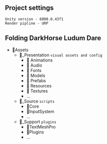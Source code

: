 ## Project settings
```
Unity version - 6000.0.43f1
Render pipline - URP
```

## Folding DarkHorse Ludum Dare
- :open_file_folder:Assets
  - :open_file_folder:_Presentation   `visual assets and config`
    - :open_file_folder: Animations
    - :open_file_folder: Audio
    - :open_file_folder: Fonts
    - :open_file_folder: Models
    - :open_file_folder: Prefabs
    - :open_file_folder: Resources
    - :open_file_folder: Textures
    - ...
  - :open_file_folder:_Source  `scripts`
    - :open_file_folder:Core
    - :open_file_folder:InputSystem
    - ...
  - :open_file_folder:_Support  `plugins`
    - :open_file_folder:TextMeshPro
    - :open_file_folder:Plugins
    - ...
